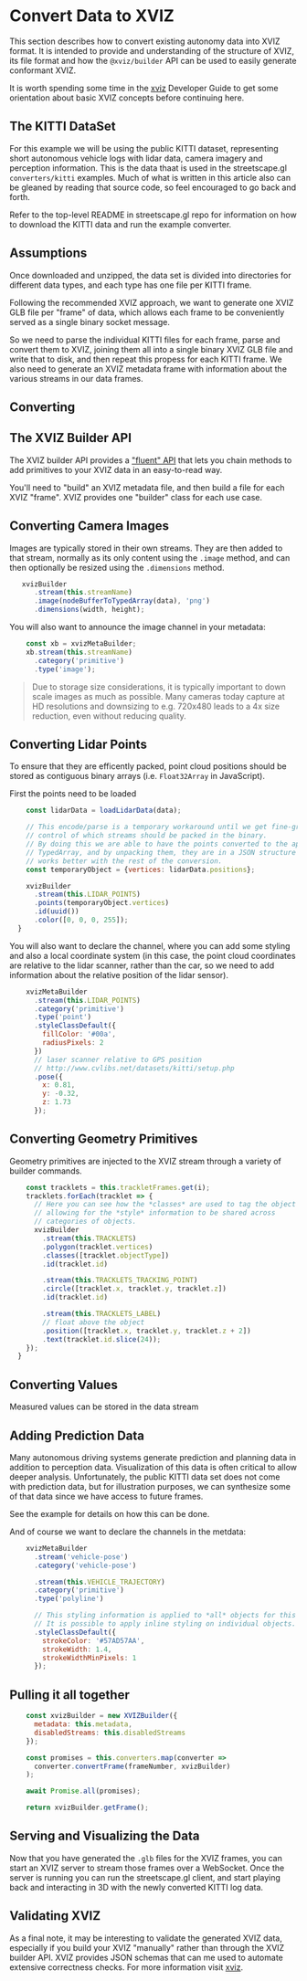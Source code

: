 # Convert Data to XVIZ

This section describes how to convert existing autonomy data into XVIZ format. It is intended to provide and understanding of the structure of XVIZ, its file format and how the `@xviz/builder` API can be used to easily generate conformant XVIZ.

It is worth spending some time in the [xviz](http://uber.github.com/xviz) Developer Guide to get some orientation about basic XVIZ concepts before continuing here.


## The KITTI DataSet

For this example we will be using the public KITTI dataset, representing short autonomous vehicle logs with lidar data, camera imagery and perception information. This is the data thaat is used in the streetscape.gl `converters/kitti` examples. Much of what is written in this article also can be gleaned by reading that source code, so feel encouraged to go back and forth.

Refer to the top-level README in streetscape.gl repo for information on how to download the KITTI data and run the example converter.


## Assumptions

Once downloaded and unzipped, the data set is divided into directories for different data types, and each type has one file per KITTI frame.

Following the recommended XVIZ approach, we want to generate one XVIZ GLB file per "frame" of data, which allows each frame to be conveniently served as a single binary socket message.

So we need to parse the individual KITTI files for each frame, parse and convert them to XVIZ, joining them all into a single binary XVIZ GLB file and write that to disk, and then repeat this propess for each KITTI frame. We also need to generate an XVIZ metadata frame with information about the various streams in our data frames.


## Converting


## The XVIZ Builder API

The XVIZ builder API provides a ["fluent" API](https://en.wikipedia.org/wiki/Fluent_interface) that lets you chain methods to add primitives to your XVIZ data in an easy-to-read way.

You'll need to "build" an XVIZ metadata file, and then build a file for each XVIZ "frame". XVIZ provides one "builder" class for each use case.



## Converting Camera Images

Images are typically stored in their own streams. They are then added to that stream, normally as its only content using the `.image` method, and can then optionally be resized using the `.dimensions` method.

```js
   xvizBuilder
      .stream(this.streamName)
      .image(nodeBufferToTypedArray(data), 'png')
      .dimensions(width, height);
```

You will also want to announce the image channel in your metadata:

```js
    const xb = xvizMetaBuilder;
    xb.stream(this.streamName)
      .category('primitive')
      .type('image');
```


> Due to storage size considerations, it is typically important to down scale images as much as possible. Many cameras today capture at HD resolutions and downsizing to e.g. 720x480 leads to a 4x size reduction, even without reducing quality.


## Converting Lidar Points

To ensure that they are efficently packed, point cloud positions should be stored as contiguous binary arrays (i.e. `Float32Array` in JavaScript).

First the points need to be loaded

```js
    const lidarData = loadLidarData(data);

    // This encode/parse is a temporary workaround until we get fine-grain
    // control of which streams should be packed in the binary.
    // By doing this we are able to have the points converted to the appropriate
    // TypedArray, and by unpacking them, they are in a JSON structure that
    // works better with the rest of the conversion.
    const temporaryObject = {vertices: lidarData.positions};

    xvizBuilder
      .stream(this.LIDAR_POINTS)
      .points(temporaryObject.vertices)
      .id(uuid())
      .color([0, 0, 0, 255]);
  }
```

You will also want to declare the channel, where you can add some styling and also a local coordinate system (in this case, the point cloud coordinates are relative to the lidar scanner, rather than the car, so we need to add information about the relative position of the lidar sensor).

```js
    xvizMetaBuilder
      .stream(this.LIDAR_POINTS)
      .category('primitive')
      .type('point')
      .styleClassDefault({
        fillColor: '#00a',
        radiusPixels: 2
      })
      // laser scanner relative to GPS position
      // http://www.cvlibs.net/datasets/kitti/setup.php
      .pose({
        x: 0.81,
        y: -0.32,
        z: 1.73
      });
```

## Converting Geometry Primitives

Geometry primitives are injected to the XVIZ stream through a variety of builder commands.

```js
    const tracklets = this.trackletFrames.get(i);
    tracklets.forEach(tracklet => {
      // Here you can see how the *classes* are used to tag the object
      // allowing for the *style* information to be shared across
      // categories of objects.
      xvizBuilder
        .stream(this.TRACKLETS)
        .polygon(tracklet.vertices)
        .classes([tracklet.objectType])
        .id(tracklet.id)

        .stream(this.TRACKLETS_TRACKING_POINT)
        .circle([tracklet.x, tracklet.y, tracklet.z])
        .id(tracklet.id)

        .stream(this.TRACKLETS_LABEL)
        // float above the object
        .position([tracklet.x, tracklet.y, tracklet.z + 2])
        .text(tracklet.id.slice(24));
    });
  }
```

## Converting Values

Measured values can be stored in the data stream


## Adding Prediction Data

Many autonomous driving systems generate prediction and planning data in addition to perception data. Visualization of this data is often critical to allow deeper analysis. Unfortunately, the public KITTI data set does not come with prediction data, but for illustration purposes, we can synthesize some of that data since we have access to future frames.

See the example for details on how this can be done.


And of course we want to declare the channels in the metdata:

```js
    xvizMetaBuilder
      .stream('vehicle-pose')
      .category('vehicle-pose')

      .stream(this.VEHICLE_TRAJECTORY)
      .category('primitive')
      .type('polyline')

      // This styling information is applied to *all* objects for this stream.
      // It is possible to apply inline styling on individual objects.
      .styleClassDefault({
        strokeColor: '#57AD57AA',
        strokeWidth: 1.4,
        strokeWidthMinPixels: 1
      });
```


## Pulling it all together

```js
    const xvizBuilder = new XVIZBuilder({
      metadata: this.metadata,
      disabledStreams: this.disabledStreams
    });

    const promises = this.converters.map(converter =>
      converter.convertFrame(frameNumber, xvizBuilder)
    );

    await Promise.all(promises);

    return xvizBuilder.getFrame();
```


## Serving and Visualizing the Data

Now that you have generated the `.glb` files for the XVIZ frames, you can start an XVIZ server to stream those frames over a WebSocket. Once the server is running you can run the streetscape.gl client, and start playing back and interacting in 3D with the newly converted KITTI log data.


## Validating XVIZ

As a final note, it may be interesting to validate the generated XVIZ data, especially if you build your XVIZ "manually" rather than through the XVIZ builder API. XVIZ provides JSON schemas that can me used to automate extensive correctness checks. For more information visit [xviz](http://uber.github.com/xviz).

